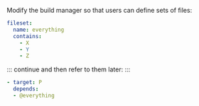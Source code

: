 Modify the build manager so that users can define sets of files:

```yml
fileset:
  name: everything
  contains:
    - X
    - Y
    - Z
```

::: continue
and then refer to them later:
:::

```yml
- target: P
  depends:
  - @everything
```
